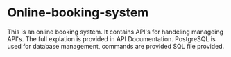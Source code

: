# Online-booking-system

This is an online booking system.
It contains API's for handeling manageing API's. 
The full explation is provided in API Documentation. 
PostgreSQL is used for database management, commands are provided SQL file provided.  

